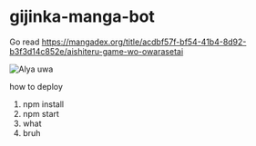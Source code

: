 # gijinka-manga-bot


Go read https://mangadex.org/title/acdbf57f-bf54-41b4-8d92-b3f3d14c852e/aishiteru-game-wo-owarasetai

![Alya uwa](https://images.tokopedia.net/img/cache/500-square/hDjmkQ/2022/2/24/b58073a5-fbbf-4af4-8927-783176e1907d.jpg)

how to deploy
1. npm install
1. npm start
1. what
1. bruh
